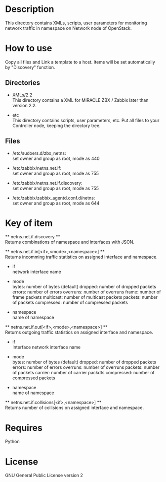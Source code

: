 # Description
This directory contains XMLs, scripts, user parameters for monitoring network traffic in namespace on Network node of OpenStack.

# How to use
Copy all files and Link a template to a host. Items will be set automatically by "Discovery" function.

## Directories
* XMLs/2.2  
This directory contains a XML for MIRACLE ZBX / Zabbix later than version 2.2.

* etc  
This directory contains scripts, user parameters, etc. Put all files to your Controller node, keeping the directory tree.

## Files
* /etc/sudoers.d/zbx_netns:  
set owner and group as root, mode as 440

* /etc/zabbix/netns.net.if:  
set owner and group as root, mode as 755

* /etc/zabbix/netns.net.if.discovery:  
set owner and group as root, mode as 755

* /etc/zabbix/zabbix_agentd.conf.d/netns:  
set owner and group as root, mode as 644


# Key of item
** netns.net.if.discovery **  
Returns combinations of namespace and interfaces with JSON.

** netns.net.if.in[&lt;if&gt;,&lt;mode&gt;,&lt;namespace&gt;] **  
Returns incomming traffic statistics on assigned interface and namespace.  

* if  
network interface name

* mode  
bytes: number of bytes (default)
dropped: number of dropped packets
errors: number of errors
overruns: number of overruns
frame: number of frame packets
multicast: number of multicast packets
packets: number of packets
compressed: number of compressed packets

* namespace  
name of namespace

** netns.net.if.out[&lt;if&gt;,&lt;mode&gt;,&lt;namespace&gt;] **  
Returns outgoing traffic statistics on assigned interface and namespace.  

* if  
Interface
network interface name

* mode  
bytes: number of bytes (default)
dropped: number of dropped packets
errors: number of errors
overruns: number of overruns
packets: number of packets
carrier: number of carrier packdts
compressed: number of compressed packets

* namespace  
name of namespace

** netns.net.if.collisions[&lt;if&gt;,&lt;namespace&gt;] **  
Returns number of collisions on assigned interface and namespace.

# Requires
Python

# License
GNU General Public License version 2